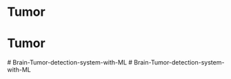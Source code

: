 # Tumor
# Tumor
#   B r a i n - T u m o r - d e t e c t i o n - s y s t e m - w i t h - M L  
 #   B r a i n - T u m o r - d e t e c t i o n - s y s t e m - w i t h - M L  
 